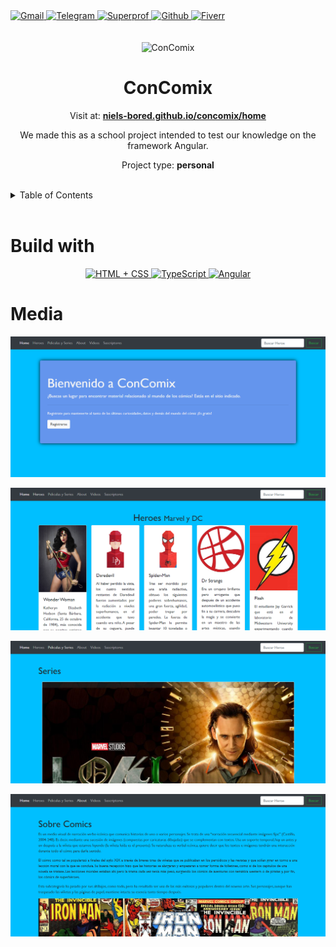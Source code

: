 <div><a href='mailto:abelsotovaldez@gmail.com' target='_blank'>
                <img src='https://img.shields.io/static/v1?style=for-the-badge&message=Gmail&color=EA4335&logo=Gmail&logoColor=FFFFFF&label=' alt='Gmail' height='30px'/>
            </a><a href='https://t.me/NielsBored' target='_blank'>
                <img src='https://img.shields.io/static/v1?style=for-the-badge&message=Telegram&color=26A5E4&logo=Telegram&logoColor=FFFFFF&label=' alt='Telegram' height='30px'/>
            </a><a href='https://www.superprof.mx/estudiante-ingenieria-sistemas-computacionales-clases-programacion-nivel-preparatoria-universitario.html' target='_blank'>
                <img src='https://img.shields.io/static/v1?style=for-the-badge&message=Superprof&color=ff6363&logo=Superprof&logoColor=ff6363&label=&fontColor=ff6363' alt='Superprof' height='30px'/>
            </a><a href='https://github.com/Niels-Bored' target='_blank'>
                <img src='https://img.shields.io/static/v1?style=for-the-badge&message=GitHub&color=181717&logo=GitHub&logoColor=FFFFFF&label=' alt='Github' height='30px'/>
            </a><a href='https://es.fiverr.com/abelsotovaldez?up_rollout=tr' target='_blank'>
                <img src='https://img.shields.io/static/v1?style=for-the-badge&message=Fiverr&color=222222&logo=Fiverr&logoColor=1DBF73&label=' alt='Fiverr' height='30px'/>
            </a></div><div align='center'><br><br><img src='https://raw.githubusercontent.com/Niels-Bored/concomix/master/src/favicon.ico' alt='ConComix' height='80px'/>

# ConComix

Visit at: **[niels-bored.github.io/concomix/home](https://niels-bored.github.io/concomix/home)**

We made this as a school project intended to test our knowledge on the framework Angular.

Project type: **personal**

</div><br><details>
            <summary>Table of Contents</summary>
            <ol>
<li><a href='#buildwith'>Build With</a></li>
<li><a href='#media'>Media</a></li></ol>
        </details><br>

# Build with

<div align='center'><a href='https://developer.mozilla.org/en-US/docs/Web/HTML' target='_blank'> <img src='https://i.imgur.com/OitgDfl.jpeg' alt='HTML + CSS' title='HTML + CSS' height='50px'/> </a><a href='https://www.typescriptlang.org/' target='_blank'> <img src='https://cdn.svgporn.com/logos/typescript-icon.svg' alt='TypeScript' title='TypeScript' height='50px'/> </a><a href='https://angular.io/' target='_blank'> <img src='https://cdn.svgporn.com/logos/angular-icon.svg' alt='Angular' title='Angular' height='50px'/> </a></div>

# Media

![ConComix Home](https://github.com/Niels-Bored/concomix/blob/master/Images/1.png?raw=true)

![ConComix Heroes](https://github.com/Niels-Bored/concomix/blob/master/Images/2.png?raw=true)

![ConComix Peliculas](https://github.com/Niels-Bored/concomix/blob/master/Images/3.png?raw=true)

![ConComix About](https://github.com/Niels-Bored/concomix/blob/master/Images/4.png?raw=true)

